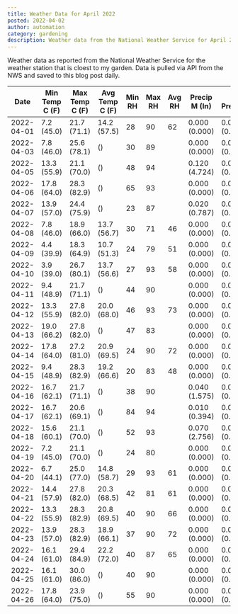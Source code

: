 ```yaml
---
title: Weather Data for April 2022
posted: 2022-04-02
author: automation
category: gardening
description: Weather data from the National Weather Service for April 2022
---
```


Weather data as reported from the National Weather Service for the weather station 
that is cloest to my garden. Data is pulled via API from the NWS and saved to this 
blog post daily.

|Date|Min Temp C (F)|Max Temp C (F)|Avg Temp C (F)|Min RH|Max RH|Avg RH|Precip M (In)|Avg Precip/Hr|
|---|---|---|---|---|---|---|---|---|
|2022-04-01|7.2 (45.0)|21.7 (71.1)|14.2 (57.5)|28|90|62|0.000 (0.000)|0.000 (0.000)|
|2022-04-03|7.8 (46.0)|25.6 (78.1)| ()|30|89||0.000 (0.000)|0.000 (0.000)|
|2022-04-05|13.3 (55.9)|21.1 (70.0)| ()|48|94||0.120 (4.724)|0.089 (0.089)|
|2022-04-06|17.8 (64.0)|28.3 (82.9)| ()|65|93||0.000 (0.000)|0.000 (0.000)|
|2022-04-07|13.9 (57.0)|24.4 (75.9)| ()|23|87||0.020 (0.787)|0.026 (0.026)|
|2022-04-08|7.8 (46.0)|18.9 (66.0)|13.7 (56.7)|30|71|46|0.000 (0.000)|0.000 (0.000)|
|2022-04-09|4.4 (39.9)|18.3 (64.9)|10.7 (51.3)|24|79|51|0.000 (0.000)|0.000 (0.000)|
|2022-04-10|3.9 (39.0)|26.7 (80.1)|13.7 (56.6)|27|93|58|0.000 (0.000)|0.000 (0.000)|
|2022-04-11|9.4 (48.9)|21.7 (71.1)| ()|44|90||0.000 (0.000)|0.000 (0.000)|
|2022-04-12|13.3 (55.9)|27.8 (82.0)|20.0 (68.0)|46|93|73|0.000 (0.000)|0.000 (0.000)|
|2022-04-13|19.0 (66.2)|27.8 (82.0)| ()|47|83||0.000 (0.000)|0.000 (0.000)|
|2022-04-14|17.8 (64.0)|27.2 (81.0)|20.9 (69.5)|24|90|72|0.000 (0.000)|0.000 (0.000)|
|2022-04-15|9.4 (48.9)|28.3 (82.9)|19.2 (66.6)|20|83|48|0.000 (0.000)|0.000 (0.000)|
|2022-04-16|16.7 (62.1)|21.7 (71.1)| ()|38|90||0.040 (1.575)|0.038 (0.038)|
|2022-04-17|16.7 (62.1)|20.6 (69.1)| ()|84|94||0.010 (0.394)|0.006 (0.006)|
|2022-04-18|15.6 (60.1)|21.1 (70.0)| ()|52|93||0.070 (2.756)|0.054 (0.054)|
|2022-04-19|7.2 (45.0)|21.1 (70.0)| ()|24|80||0.000 (0.000)|0.000 (0.000)|
|2022-04-20|6.7 (44.1)|25.0 (77.0)|14.8 (58.7)|29|93|61|0.000 (0.000)|0.000 (0.000)|
|2022-04-21|14.4 (57.9)|27.8 (82.0)|20.3 (68.5)|42|81|61|0.000 (0.000)|0.000 (0.000)|
|2022-04-22|13.3 (55.9)|28.3 (82.9)|20.8 (69.5)|40|90|66|0.000 (0.000)|0.000 (0.000)|
|2022-04-23|13.9 (57.0)|28.3 (82.9)|18.9 (66.1)|37|90|72|0.000 (0.000)|0.000 (0.000)|
|2022-04-24|16.1 (61.0)|29.4 (84.9)|22.2 (72.0)|40|87|65|0.000 (0.000)|0.000 (0.000)|
|2022-04-25|16.1 (61.0)|30.0 (86.0)| ()|40|90||0.000 (0.000)|0.000 (0.000)|
|2022-04-26|17.8 (64.0)|23.9 (75.0)| ()|55|90||0.000 (0.000)|0.000 (0.000)|

